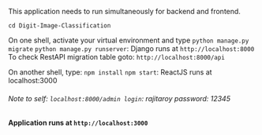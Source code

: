 This application needs to run simultaneously for backend and frontend.

`cd Digit-Image-Classification`

On one shell, activate your virtual environment and type
`python manage.py migrate`
`python manage.py runserver`: Django runs at `http://localhost:8000`
To check RestAPI migration table goto: `http://localhost:8000/api`

On another shell, type:
`npm install`
`npm start`: ReactJS runs at localhost:3000

###### Note to self: `localhost:8000/admin login`: rajitaroy password: 12345
#### Application runs at `http://localhost:3000`
